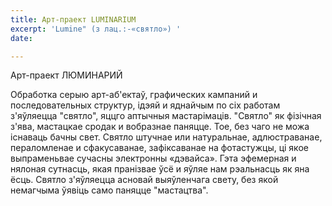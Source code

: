 ```yaml
---
title: Арт-праект LUMINARIUM
excerpt: 'Lumine" (з лац.:-«святло») '
date: 

---
```

Арт-праект ЛЮМИНАРИЙ

Обработка серыю арт-аб'ектаў, графических кампаний и последовательных структур, ідэяй и яднайчым по сіх работам з'яўляецца "святло", яццго аптычныя мастарімаців. "Святло" як фізічная з'ява, мастацкае сродак и вобразнае паняцце. Тое, без чаго не можа існаваць бачны свет. Святло штучнае или натуральнае, адлюстраванае, пераломленае и сфакусаванае, зафіксаванае на фотастужцы, ці якое выпраменьвае сучасны электронны «дэвайса». Гэта эфемерная и нялоная сутнасць, якая пранізвае ўсё и яўляе нам рэальнасць як яна ёсць. Святло з'яўляецца асновай выяўленчага свету, без якой немагчыма ўявіць само паняцце "мастацтва".